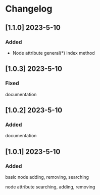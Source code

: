 # Changelog

## [1.1.0] 2023-5-10
### Added

- Node attribute general(*) index method

## [1.0.3] 2023-5-10
### Fixed

documentation

## [1.0.2] 2023-5-10
### Added

documentation

## [1.0.1] 2023-5-10
### Added

basic node adding, removing, searching

node attribute searching, adding, removing

